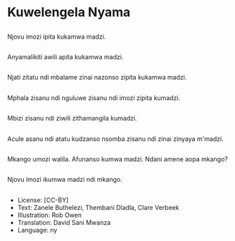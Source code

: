 # Kuwelengela Nyama

##
Njovu imozi ipita kukamwa madzi.

##
Anyamalikiti awili apita kukamwa madzi.

##
Njati zitatu ndi mbalame zinai nazonso zipita kukamwa madzi.

##
Mphala zisanu ndi nguluwe zisanu ndi imozi zipita kumadzi.

##
Mbizi zisanu ndi ziwili zithamangila kumadzi.

##
Acule asanu ndi atatu kudzanso nsomba zisanu ndi zinai zinyaya m'madzi.

##
Mkango umozi walila. Afunanso kumwa madzi. Ndani amene aopa mkango?

##
Njovu imozi ikumwa madzi ndi mkango.

##
* License: [CC-BY]
* Text: Zanele Buthelezi, Thembani Dladla, Clare Verbeek
* IIlustration: Rob Owen
* Translation: David Sani Mwanza
* Language: ny
